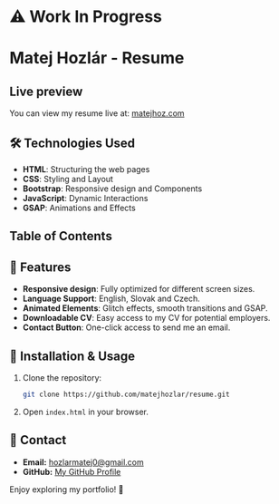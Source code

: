 # ⚠️ Work In Progress



# Matej Hozlár - Resume

## Live preview
You can view my resume live at: [matejhoz.com](https://matejhoz.com)

## 🛠️ Technologies Used
- **HTML**: Structuring the web pages
- **CSS**: Styling and Layout
- **Bootstrap**: Responsive design and Components
- **JavaScript**: Dynamic Interactions
- **GSAP**: Animations and Effects

## Table of Contents

## 🎨 Features
- **Responsive design**: Fully optimized for different screen sizes.
- **Language Support**: English, Slovak and Czech.
- **Animated Elements**: Glitch effects, smooth transitions and GSAP.
- **Downloadable CV**: Easy access to my CV for potential employers.
- **Contact Button**: One-click access to send me an email.

## 🚀 Installation & Usage
1. Clone the repository:
   ```bash
   git clone https://github.com/matejhozlar/resume.git
   ```
2. Open ```index.html``` in your browser.
  

## 📧 Contact
- **Email:** hozlarmatej0@gmail.com
- **GitHub:** [My GitHub Profile](https://github.com/matejhozlar)

Enjoy exploring my portfolio! 🚀
